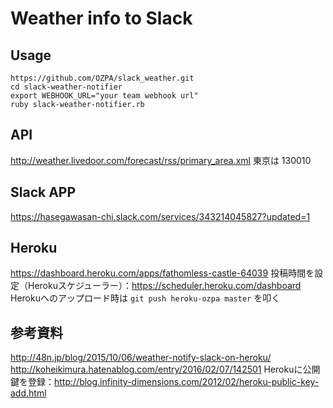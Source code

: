 # Weather info to Slack

## Usage
```
https://github.com/OZPA/slack_weather.git
cd slack-weather-notifier
export WEBHOOK_URL="your team webhook url"
ruby slack-weather-notifier.rb
```

## API
http://weather.livedoor.com/forecast/rss/primary_area.xml
東京は 130010

## Slack APP
https://hasegawasan-chi.slack.com/services/343214045827?updated=1

## Heroku
https://dashboard.heroku.com/apps/fathomless-castle-64039
投稿時間を設定（Herokuスケジューラー）：https://scheduler.heroku.com/dashboard
Herokuへのアップロード時は `git push heroku-ozpa master` を叩く

## 参考資料
http://48n.jp/blog/2015/10/06/weather-notify-slack-on-heroku/
http://koheikimura.hatenablog.com/entry/2016/02/07/142501
Herokuに公開鍵を登録：http://blog.infinity-dimensions.com/2012/02/heroku-public-key-add.html
